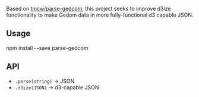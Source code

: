 Based on [tmcw/parse-gedcom](https://github.com/tmcw/parse-gedcom), this project seeks to improve d3ize functionality to make Gedom data in more fully-functional d3 capable JSON. 

## Usage

npm install --save parse-gedcom

## API

* `.parse(string)` -> JSON
* `.d3ize(JSON)` -> d3-capable JSON
